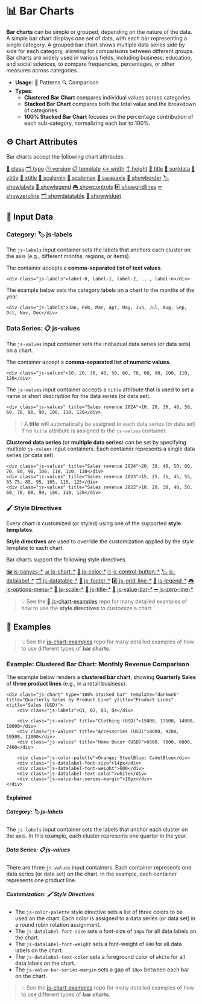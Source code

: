 # 📊 Bar Charts

**Bar charts** can be simple or grouped, depending on the nature of the data. A simple bar chart displays one set of data, with each bar representing a single category. A grouped bar chart shows multiple data series side by side for each category, allowing for comparisons between different groups. Bar charts are widely used in various fields, including business, education, and social sciences, to compare frequencies, percentages, or other measures across categories.

 - **Usage**: 🧵 Patterns 🔍 Comparison
 - **Types**:
   - **Clustered Bar Chart** compares individual values across categories.
   - **Stacked Bar Chart** compares both the total value and the breakdown of categories.
   - **100% Stacked Bar Chart** focuses on the percentage contribution of each sub-category, normalizing each bar to 100%.

## ⚙️ Chart Attributes

Bar charts accept the following chart attributes.

[🧱 class](../Chart%20Attributes.md#-class)
[🗂️ type](../Chart%20Attributes.md#-type)
[🕒 version](../Chart%20Attributes.md#-version)
[📋 template](../Chart%20Attributes.md#-template)
[↔️ width](../Chart%20Attributes.md#-weidth)
[↕️ height](../Chart%20Attributes.md#-height)
[📄 title](../Chart%20Attributes.md#-title)
[🔽 sortdata](../Chart%20Attributes.md#-sortdata)
[📄 ytitle](../Chart%20Attributes.md#-ytitle)
[📄 xtitle](../Chart%20Attributes.md#-xtitle)
[📏 scalemin](../Chart%20Attributes.md#-scalemin)
[📏 scalemax](../Chart%20Attributes.md#-scalemax)
[🔄 swapaxis](../Chart%20Attributes.md#-swapaxis)
[🔲 showborder](../Chart%20Attributes.md#-showborder)
[🏷️ showlabels](../Chart%20Attributes.md#-showlabels)
[📘 showlegend](../Chart%20Attributes.md#-showlegend)
[🎮 showcontrols](../Chart%20Attributes.md#-showcontrols)
[#️⃣ showgridlines](../Chart%20Attributes.md#-showgridlines)
[➖ showzeroline](../Chart%20Attributes.md#-showzeroline)
[🗂️ showdatatable](../Chart%20Attributes.md#-showdatatable)
[📲 showwidget](../Chart%20Attributes.md#-showwidget)

## 🧱 Input Data

### Category: 🏷️ js-labels

The `js-labels` input container sets the labels that anchors each cluster on the axis (e.g., different months, regions, or items).

The container accepts a **comma-separated list of text values**.

```
<div class="js-labels">label-0, label-1, label-2, ..., label-n</div>
```

The example below sets the category labels on a chart to the months of the year.

```
<div class="js-labels">Jan, Feb, Mar, Apr, May, Jun, Jul, Aug, Sep, Oct, Nov, Dec</div>
```

### Data Series: 📋 js-values

The `js-values` input container sets the individual data series (or data sets) on a chart.

The container accept a **comma-separated list of numeric values**.

```
<div class="js-values">10, 20, 30, 40, 50, 60, 70, 80, 90, 100, 110, 120</div>
```

The `js-values` input container accepts a `title` attribute that is used to set a name or short description for the data series (or data set).

```
<div class="js-values" title="Sales revenue 2024">10, 20, 30, 40, 50, 60, 70, 80, 90, 100, 110, 120</div>
```

> ℹ️ A **title** will automatically be assigned to each data series (or data set) if no `title` attribute is assigned to the `js-values` container.

**Clustered data series** (or **multiple data series**) can be set by specifying multiple `js-values` input containers. Each container represents a single data series (or data set).

```
<div class="js-values" title="Sales revenue 2024">20, 30, 40, 50, 60, 70, 80, 90, 100, 110, 120, 130</div>
<div class="js-values" title="Sales revenue 2023">15, 25, 35, 45, 55, 65 75, 85, 95, 105, 115, 125</div>
<div class="js-values" title="Sales revenue 2022">10, 20, 30, 40, 50, 60, 70, 80, 90, 100, 110, 120</div>
```

### 🖌️ Style Directives

Every chart is customized (or styled) using one of the supported **style templates**.

**Style directives** are used to override the customization applied by the style template to each chart.

Bar charts support the following style directives.

[🖼️ js-canvas-*](../directives/Style%20Directive%20Canvas.md)
[📊 js-chart-*](../directives/Style%20Directive%20Canvas.md)
[🎨 js-color-*](../directives/Style%20Directive%20Color.md)
[🖱️ js-control-button-*](../directives/Style%20Directive%20Control%20Button.md)
[🏷️ js-datalabel-*](../directives/Style%20Directive%20Data%20Label.md)
[🗂️ js-datatable-*](../directives/Style%20Directive%20Data%20Table.md)
[🦶 js-footer-*](../directives/Style%20Directive%20Footer.md)
#[️⃣ js-grid-line-*](../directives/Style%20Directive%20Grid%20Line.md)
[📘 js-legend-*](../directives/Style%20Directive%20Legend.md)
[🎮 js-options-menu-*](../directives/Style%20Directive%20Options%20Menu.md)
[📏 js-scale-*](../directives/Style%20Directive%20Scale.md)
[📄 js-title-*](../directives/Style%20Directive%20Title.md)
[🧱 js-value-bar-*](../directives/Style%20Directive%20Value%20Bar.md)
[➖ js-zero-line-*](../directives/Style%20Directive%20Zero%20Line.md)

> 💡 See the [👀 js-chart-examples](https://github.com/wrathtafarian/js-chart-examples) repo for many detailed examples of how to use the **style directives** to customize a chart.

## 👀 Examples

> 💡 See the [js-chart-examples](https://github.com/wrathtafarian/js-chart-examples/charts/bar%20charts.md) repo for many detailed examples of how to use different types of **bar charts**.

### Example: Clustered Bar Chart: Monthly Revenue Comparison

The example below renders a **clustered bar chart**, showing **Quarterly Sales** of **three product lines** (e.g., in a retail business).

```
<div class="js-chart" type="100% stacked bar" template="darkweb" title="Quarterly Sales by Product Line" ytitle="Product Lines" xtitle="Sales (USD)">
	<div class="js-labels">Q1, Q2, Q3, Q4</div>

	<div class="js-values" title="Clothing (USD)">15000, 17500, 14000, 19000</div>
	<div class="js-values" title="Accessories (USD)">8000, 9200, 10500, 11000</div>
	<div class="js-values" title="Home Decor (USD)">6500, 7000, 6800, 7400</div>

	<div class="js-color-palette">Orange; SteelBlue; CadetBlue</div>
	<div class="js-datalabel-font-size">14px</div>
	<div class="js-datalabel-font-weight">600</div>
	<div class="js-datalabel-text-color">white</div>
	<div class="js-value-bar-series-margin">10px</div>
</div>
```

#### Explained

##### Category: 🏷️ js-labels

The `js-labels` input container sets the labels that anchor each cluster on the axis. In this example, each cluster represents one quarter in the year.

##### Data Series: 📋 js-values

There are three `js-values` input containers. Each container represents one data series (or data set) on the chart. In the example, each container represents one product line.

##### Customization: 🖌️ Style Directives

 - The `js-color-palette` style directive sets a list of three colors to be used on the chart. Each color is assigned to a data series (or data set) in a round robin rotation assignment.
 - The `js-datalabel-font-size` sets a font-size of `14px` for all data labels on the chart.
 - The `js-datalabel-font-weight` sets a font-weight of `600` for all data labels on the chart.
 - The `js-datalabel-text-color` sets a foreground color of `white` for all data labels on the chart.
 - The `js-value-bar-series-margin` sets a gap of `10px` between each bar on the chart.

> 💡 See the [js-chart-examples](https://github.com/wrathtafarian/js-chart-examples/charts/bar%20charts.md) repo for many detailed examples of how to use different types of **bar charts**.